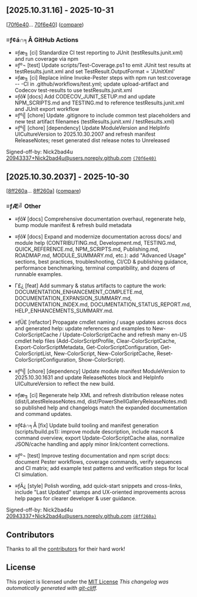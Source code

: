 ## [2025.10.31.16] - 2025-10-31


[[70f6e40](https://github.com/Nick2bad4u/PS-Color-Scripts-Enhanced/commit/70f6e40580910b939d691d4e1bc32a7b0fc66aca)...
[70f6e40](https://github.com/Nick2bad4u/PS-Color-Scripts-Enhanced/commit/70f6e40580910b939d691d4e1bc32a7b0fc66aca)]
([compare](https://github.com/Nick2bad4u/PS-Color-Scripts-Enhanced/compare/70f6e40580910b939d691d4e1bc32a7b0fc66aca...70f6e40580910b939d691d4e1bc32a7b0fc66aca))


### ≡ƒ¢á∩╕Å GitHub Actions

- ≡ƒæ╖ [ci] Standardize CI test reporting to JUnit (testResults.junit.xml) and run coverage via npm
 - ≡ƒº¬ [test] Update scripts/Test-Coverage.ps1 to emit JUnit test results at testResults.junit.xml and set TestResult.OutputFormat = 'JUnitXml'
 - ≡ƒæ╖ [ci] Replace inline Invoke-Pester steps with npm run test:coverage -- -CI in .github/workflows/test.yml; update upload-artifact and Codecov test-results to use testResults.junit.xml
 - ≡ƒô¥ [docs] Add CODECOV_JUNIT_SETUP.md and update NPM_SCRIPTS.md and TESTING.md to reference testResults.junit.xml and JUnit export workflow
 - ≡ƒº╣ [chore] Update .gitignore to include common test placeholders and new test artifact filenames (testResults.junit.xml / testResults.xml)
 - ≡ƒº╣ [chore] [dependency] Update ModuleVersion and HelpInfo UICultureVersion to 2025.10.30.2007 and refresh manifest ReleaseNotes; reset generated dist release notes to Unreleased

Signed-off-by: Nick2bad4u <20943337+Nick2bad4u@users.noreply.github.com> [`(70f6e40)`](https://github.com/Nick2bad4u/PS-Color-Scripts-Enhanced/commit/70f6e40580910b939d691d4e1bc32a7b0fc66aca)






## [2025.10.30.2037] - 2025-10-30


[[8ff260a](https://github.com/Nick2bad4u/PS-Color-Scripts-Enhanced/commit/8ff260a704cc48f71efa9b34cdacb7c7a537440a)...
[8ff260a](https://github.com/Nick2bad4u/PS-Color-Scripts-Enhanced/commit/8ff260a704cc48f71efa9b34cdacb7c7a537440a)]
([compare](https://github.com/Nick2bad4u/PS-Color-Scripts-Enhanced/compare/8ff260a704cc48f71efa9b34cdacb7c7a537440a...8ff260a704cc48f71efa9b34cdacb7c7a537440a))


### ≡ƒÆ╝ Other

- ≡ƒô¥ [docs] Comprehensive documentation overhaul, regenerate help, bump module manifest & refresh build metadata

 - ≡ƒô¥ [docs] Expand and modernize documentation across docs/ and module help (CONTRIBUTING.md, Development.md, TESTING.md, QUICK_REFERENCE.md, NPM_SCRIPTS.md, Publishing.md, ROADMAP.md, MODULE_SUMMARY.md, etc.): add "Advanced Usage" sections, best practices, troubleshooting, CI/CD & publishing guidance, performance benchmarking, terminal compatibility, and dozens of runnable examples.
 - Γ£¿ [feat] Add summary & status artifacts to capture the work: DOCUMENTATION_ENHANCEMENT_COMPLETE.md, DOCUMENTATION_EXPANSION_SUMMARY.md, DOCUMENTATION_INDEX.md, DOCUMENTATION_STATUS_REPORT.md, HELP_ENHANCEMENTS_SUMMARY.md.
 - ≡ƒÜ£ [refactor] Propagate cmdlet naming / usage updates across docs and generated help: update references and examples to New-ColorScriptCache / Update-ColorScriptCache and refresh many en-US cmdlet help files (Add-ColorScriptProfile, Clear-ColorScriptCache, Export-ColorScriptMetadata, Get-ColorScriptConfiguration, Get-ColorScriptList, New-ColorScript, New-ColorScriptCache, Reset-ColorScriptConfiguration, Show-ColorScript).
 - ≡ƒº╣ [chore] [dependency] Update module manifest ModuleVersion to 2025.10.30.1631 and update ReleaseNotes block and HelpInfo UICultureVersion to reflect the new build.
 - ≡ƒæ╖ [ci] Regenerate help XML and refresh distribution release notes (dist/LatestReleaseNotes.md, dist/PowerShellGalleryReleaseNotes.md) so published help and changelogs match the expanded documentation and command updates.
 - ≡ƒ¢á∩╕Å [fix] Update build tooling and manifest generation (scripts/build.ps1): improve module description, include mascot & command overview, export Update-ColorScriptCache alias, normalize JSON/cache handling and apply minor link/content corrections.
 - ≡ƒº¬ [test] Improve testing documentation and npm script docs: document Pester workflows, coverage commands, verify sequences and CI matrix; add example test patterns and verification steps for local CI simulation.
 - ≡ƒÄ¿ [style] Polish wording, add quick-start snippets and cross-links, include "Last Updated" stamps and UX-oriented improvements across help pages for clearer developer & user guidance.

Signed-off-by: Nick2bad4u <20943337+Nick2bad4u@users.noreply.github.com> [`(8ff260a)`](https://github.com/Nick2bad4u/PS-Color-Scripts-Enhanced/commit/8ff260a704cc48f71efa9b34cdacb7c7a537440a)






## Contributors
Thanks to all the [contributors](https://github.com/Nick2bad4u/PS-Color-Scripts-Enhanced/graphs/contributors) for their hard work!
## License
This project is licensed under the [MIT License](https://github.com/Nick2bad4u/PS-Color-Scripts-Enhanced/blob/main/LICENSE)
*This changelog was automatically generated with [git-cliff](https://github.com/orhun/git-cliff).*

